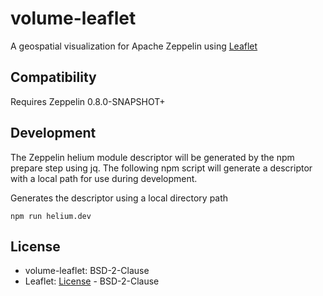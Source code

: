 # volume-leaflet #

A geospatial visualization for Apache Zeppelin using [Leaflet](http://leafletjs.com/)

## Compatibility ##

Requires Zeppelin 0.8.0-SNAPSHOT+

## Development ##

The Zeppelin helium module descriptor will be generated by the npm prepare step using jq.
The following npm script will generate a descriptor with a local path for use during development.

Generates the descriptor using a local directory path
~~~~
npm run helium.dev 
~~~~

## License ##

* volume-leaflet: BSD-2-Clause
* Leaflet: [License](https://github.com/Leaflet/Leaflet/blob/master/LICENSE) - BSD-2-Clause
